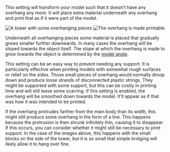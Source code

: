 This setting will transform your model such that it doesn't have any overhang any more. It will place extra material underneath any overhang and print that as if it were part of the model.

![A tower with some overhanging pieces](images/conical_overhang_enabled_disabled.png)
![The overhang is made printable](images/conical_overhang_enabled_enabled.png)

Underneath all overhanging pieces some material is placed that gradually grows smaller further downwards. In many cases the overhang will be sloped towards the object itself. The slope at which the overhang is made to grow towards the object is determined by the [model angle](conical_overhang_angle.md).

This setting can be an easy way to prevent needing any support. It is particularly effective when printing models with somewhat rough surfaces or relief on the sides. Those small pieces of overhang would normally droop down and produce loose strands of disconnected plastic strings. They might be supported with some support, but this can be costly in printing time and will still leave some scarring. If this setting is enabled, the overhang will be smoothed down towards the model. It'll appear as if that was how it was intended to be printed.

If the overhang protrudes farther from the main body than its width, this might still produce some overhang in the form of a line. This happens because the protrusion is then shrunk infinitely thin, causing it to disappear. If this occurs, you can consider whether it might still be necessary to print support. In the case of the images above, this happens with the small blocks on the side of the tower, but it is so small that simple bridging will likely allow it to hang over fine.